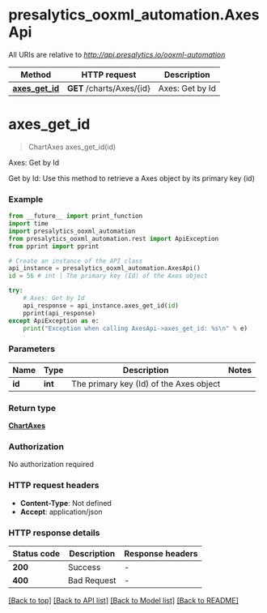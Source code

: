 # presalytics_ooxml_automation.AxesApi

All URIs are relative to *http://api.presalytics.io/ooxml-automation*

Method | HTTP request | Description
------------- | ------------- | -------------
[**axes_get_id**](AxesApi.md#axes_get_id) | **GET** /charts/Axes/{id} | Axes: Get by Id


# **axes_get_id**
> ChartAxes axes_get_id(id)

Axes: Get by Id

Get by Id: Use this method to retrieve a Axes object by its primary key (id)

### Example

```python
from __future__ import print_function
import time
import presalytics_ooxml_automation
from presalytics_ooxml_automation.rest import ApiException
from pprint import pprint

# Create an instance of the API class
api_instance = presalytics_ooxml_automation.AxesApi()
id = 56 # int | The primary key (Id) of the Axes object

try:
    # Axes: Get by Id
    api_response = api_instance.axes_get_id(id)
    pprint(api_response)
except ApiException as e:
    print("Exception when calling AxesApi->axes_get_id: %s\n" % e)
```

### Parameters

Name | Type | Description  | Notes
------------- | ------------- | ------------- | -------------
 **id** | **int**| The primary key (Id) of the Axes object | 

### Return type

[**ChartAxes**](ChartAxes.md)

### Authorization

No authorization required

### HTTP request headers

 - **Content-Type**: Not defined
 - **Accept**: application/json

### HTTP response details
| Status code | Description | Response headers |
|-------------|-------------|------------------|
**200** | Success |  -  |
**400** | Bad Request |  -  |

[[Back to top]](#) [[Back to API list]](../README.md#documentation-for-api-endpoints) [[Back to Model list]](../README.md#documentation-for-models) [[Back to README]](../README.md)

